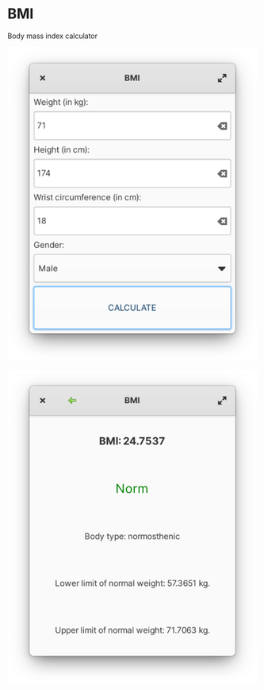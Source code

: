 # BMI
Body mass index calculator

![screenshot1.png](/data/screenshots/screenshot1.png)

![screenshot2.png](/data/screenshots/screenshot2.png)

